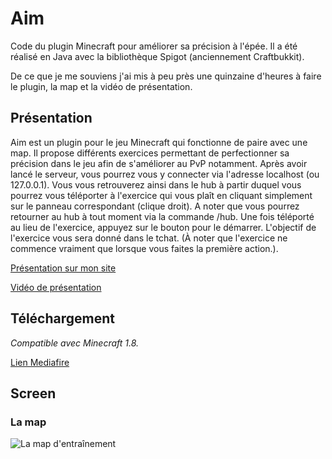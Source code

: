 # Aim
Code du plugin Minecraft pour améliorer sa précision à l'épée. Il a été réalisé en Java avec la bibliothèque Spigot (anciennement Craftbukkit).  

De ce que je me souviens j'ai mis à peu près une quinzaine d'heures à faire le plugin, la map et la vidéo de présentation.
## Présentation
Aim est un plugin pour le jeu Minecraft qui fonctionne de paire avec une map. Il propose différents exercices permettant de perfectionner sa précision dans le jeu afin de s'améliorer au PvP notamment. Après avoir lancé le serveur, vous pourrez vous y connecter via l'adresse localhost (ou 127.0.0.1). Vous vous retrouverez ainsi dans le hub à partir duquel vous pourrez vous téléporter à l'exercice qui vous plaît en cliquant simplement sur le panneau correspondant (clique droit). A noter que vous pourrez retourner au hub à tout moment via la commande /hub. Une fois téléporté au lieu de l'exercice, appuyez sur le bouton pour le démarrer. L'objectif de l'exercice vous sera donné dans le tchat. (À noter que l'exercice ne commence vraiment que lorsque vous faites la première action.).

[Présentation sur mon site](http://feavy.netlify.com/aim.html)

[Vidéo de présentation](https://www.youtube.com/watch?v=gnnPtmXRWA0)
## Téléchargement
*Compatible avec Minecraft 1.8.*

[Lien Mediafire](http://www.mediafire.com/file/mzd6c9mby4fg8dy/Spigot_-_Am%25C3%25A9liorer_son_Aim.rar/file)
## Screen
### La map
![La map d'entraînement](http://feavy.netlify.com/resources/aim/map.png)

